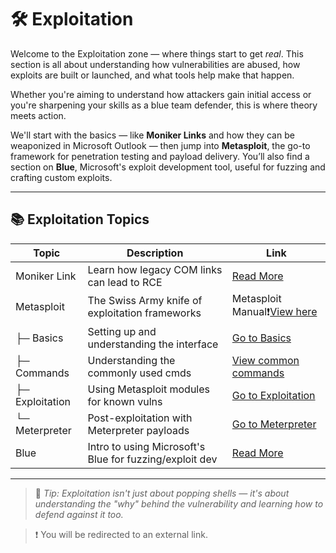 # 🛠️ Exploitation

Welcome to the Exploitation zone — where things start to get *real*. This section is all about understanding how vulnerabilities are abused, how exploits are built or launched, and what tools help make that happen.

Whether you're aiming to understand how attackers gain initial access or you're sharpening your skills as a blue team defender, this is where theory meets action.

We'll start with the basics — like **Moniker Links** and how they can be weaponized in Microsoft Outlook — then jump into **Metasploit**, the go-to framework for penetration testing and payload delivery. You’ll also find a section on **Blue**, Microsoft's exploit development tool, useful for fuzzing and crafting custom exploits.

---

## 📚 Exploitation Topics

| Topic        | Description                                       | Link                              |
|--------------|---------------------------------------------------|-----------------------------------|
| Moniker Link | Learn how legacy COM links can lead to RCE       | [Read More](https://github.com/Dee-Techie/Cybersecurity-Portfolio/blob/main/Write-Ups/Moniker-link.md)    |
| Metasploit   | The Swiss Army knife of exploitation frameworks   |Metasploit Manual❗[View here](https://docs.metasploit.com/docs/using-metasploit/)                                 |
| ├─ Basics    | Setting up and understanding the interface        | [Go to Basics](https://github.com/Dee-Techie/Cybersecurity-Portfolio/blob/main/Write-Ups/Metasploit-Basics.md) |
| ├─ Commands    | Understanding the commonly used cmds       | [View common commands](https://github.com/Dee-Techie/Cybersecurity-Portfolio/blob/main/Write-Ups/Metasploit-Msfconsole.md) |
| ├─ Exploitation | Using Metasploit modules for known vulns     | [Go to Exploitation](./metasploit-exploitation.md) |
| └─ Meterpreter | Post-exploitation with Meterpreter payloads     | [Go to Meterpreter](./metasploit-meterpreter.md) |
| Blue         | Intro to using Microsoft's Blue for fuzzing/exploit dev | [Read More](./blue.md)            |

---

> 🧠 *Tip: Exploitation isn't just about popping shells — it's about understanding the "why" behind the vulnerability and learning how to defend against it too.*

> ❗ You will be redirected to an external link.


